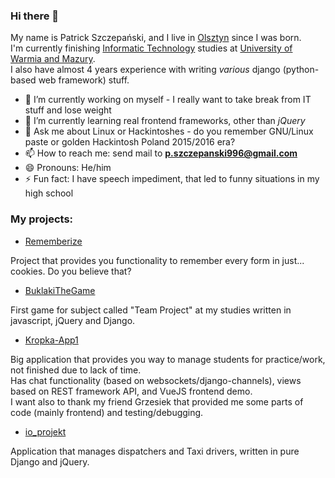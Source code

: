 ### Hi there 👋

My name is Patrick Szczepański, and I live in [Olsztyn](https://www.google.com/maps/place/Olsztyn/data=!4m2!3m1!1s0x46e2792d071419c7:0x106a8126cf54c20f?sa=X&ved=2ahUKEwiA6auf16n4AhUBv4sKHaj0BhgQ8gF6BAhhEAE) since I was born.  
I'm currently finishing [Informatic Technology](http://wmii.uwm.edu.pl/) studies at [University of Warmia and Mazury](http://www.uwm.edu.pl/).  
I also have almost 4 years experience with writing *various* django (python-based web framework) stuff.

- 🔭 I’m currently working on myself - I really want to take break from IT stuff and lose weight
- 🌱 I’m currently learning real frontend frameworks, other than *jQuery*
- 💬 Ask me about Linux or Hackintoshes - do you remember GNU/Linux paste or golden Hackintosh Poland 2015/2016 era?
- 📫 How to reach me: send mail to **p.szczepanski996@gmail.com**
- 😄 Pronouns: He/him
- ⚡ Fun fact: I have speech impediment, that led to funny situations in my high school

### My projects:

- [Rememberize](https://github.com/PSzczepanski996/Rememberize)

Project that provides you functionality to remember every form in just... cookies. Do you believe that?
- [BuklakiTheGame](https://github.com/Kropka-UWM/BuklakiTheGame)

First game for subject called "Team Project" at my studies written in javascript, jQuery and Django.
- [Kropka-App1](https://github.com/Kropka-UWM/Kropka-App1)

Big application that provides you way to manage students for practice/work, not finished due to lack of time.  
Has chat functionality (based on websockets/django-channels), views based on REST framework API, and VueJS frontend demo.  
I want also to thank my friend Grzesiek that provided me some parts of code (mainly frontend) and testing/debugging.

- [io_projekt](https://github.com/PSzczepanski996/io_projekt)

Application that manages dispatchers and Taxi drivers, written in pure Django and jQuery.
